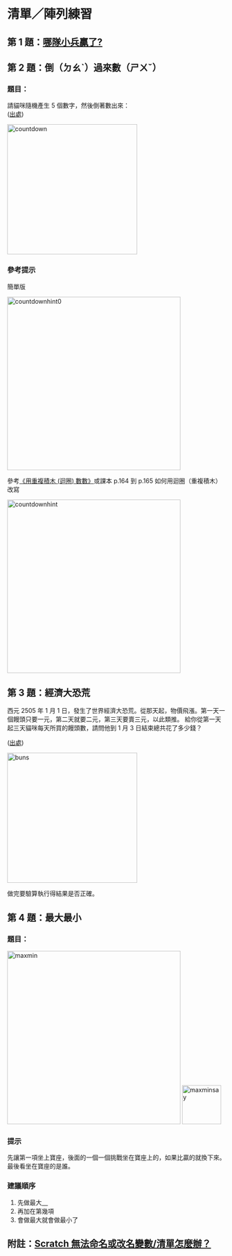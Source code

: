 # 清單／陣列練習

## 第 1 題：[哪隊小兵贏了?](https://nandemoi.github.io/zl111/bluered)

## 第 2 題：倒（ㄉㄠˋ）過來數（ㄕㄨˇ）

### 題目：

請貓咪隨機產生 5 個數字，然後倒著數出來：  
([出處](https://web.archive.org/web/20211021082130/http://www.tcgs.tc.edu.tw:1218/ShowProblem?problemid=b001))

<img src="http://nandemoi.github.io/zl111/media/countdown.gif" alt="countdown" height="300"/>

### 參考提示

簡單版

<img src="http://nandemoi.github.io/zl111/media/countdownhint0.png" alt="countdownhint0" height="400"/>

參考[《用重複積木 (迴圈) 數󠇡數》](http://nandemoi.github.io/zl111/media/loop.gif)或課本 p.164 到 p.165 如何用迴圈（重複積木）改寫  

<img src="http://nandemoi.github.io/zl111/media/countdownhint.png" alt="countdownhint" height="400"/>

<br>  

## 第 3 題：經濟大恐荒

西元 2505 年 1 月 1 日，發生了世界經濟大恐荒。從那天起，物價飛漲。第一天一個饅頭只要一元，第二天就要二元，第三天要賣三元，以此類推。
給你從第一天起三天貓咪每天所買的饅頭數，請問他到 1 月 3 日結束總共花了多少錢？  

([出處](https://zerojudge.tw/ShowProblem?problemid=b294))

<img src="http://nandemoi.github.io/zl111/media/buns.png" alt="buns" height="300"/>

做完要驗算執行得結果是否正確。  

## 第 4 題：最大最小

### 題目：

<img src="http://nandemoi.github.io/zl111/media/maxmin.png" alt="maxmin" height="400"/>
<img src="http://nandemoi.github.io/zl111/media/maxminsay.png" alt="maxminsay" height="90"/>

### 提示

先讓第一項坐上寶座，後面的一個一個挑戰坐在寶座上的，如果比贏的就換下來。最後看坐在寶座的是誰。

### 建議順序

1. 先做最大[　](http://nandemoi.github.io/zl111/media/maxminhint1.png)
2. 再加在第幾項
3. 會做最大就會做最小了

## 附註：[Scratch 無法命名或改名變數/清單怎麼辦？](https://nandemoi.github.io/zl111/scratchinput)
